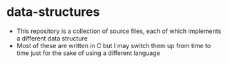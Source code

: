 # data-structures
* This repository is a collection of source files, each of which implements a different data structure
* Most of these are written in C but I may switch them up from time to time just for the sake of using a different language
